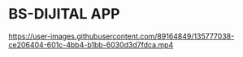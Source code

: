 # BS-DIJITAL APP

https://user-images.githubusercontent.com/89164849/135777038-ce206404-601c-4bb4-b1bb-6030d3d7fdca.mp4

